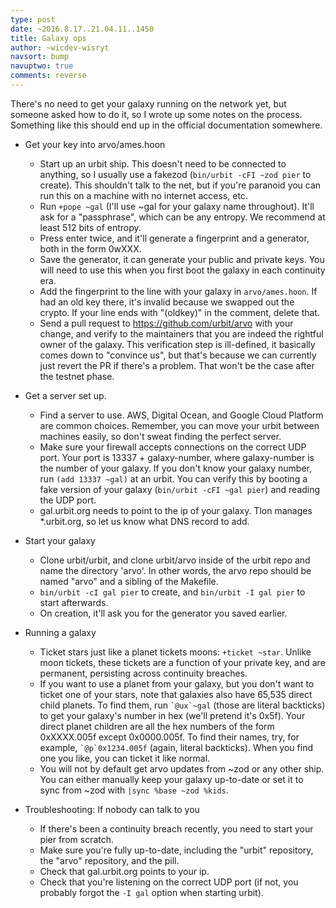 ```yaml
---
type: post
date: ~2016.8.17..21.04.11..1450
title: Galaxy ops
author: ~wicdev-wisryt
navsort: bump
navuptwo: true
comments: reverse
---
```


There's no need to get your galaxy running on the network yet, but someone asked how to do it, so I wrote up some notes on the process.  Something like this should end up in the official documentation somewhere.

- Get your key into arvo/ames.hoon
    - Start up an urbit ship.  This doesn't need to be connected to anything, so I usually use a fakezod (`bin/urbit -cFI ~zod pier` to create).  This shouldn't talk to the net, but if you're paranoid you can run this on a machine with no internet access, etc.
    - Run `+pope ~gal` (I'll use ~gal for your galaxy name throughout).  It'll ask for a "passphrase", which can be any entropy.  We recommend at least 512 bits of entropy.
    - Press enter twice, and it'll generate a fingerprint and a generator, both in the form 0wXXX.
    - Save the generator, it can generate your public and private keys.  You will need to use this when you first boot the galaxy in each continuity era.
    - Add the fingerprint to the line with your galaxy in `arvo/ames.hoon`.  If had an old key there, it's invalid because we swapped out the crypto.  If your line ends with "(oldkey)" in the comment, delete that.
    - Send a pull request to https://github.com/urbit/arvo with your change, and verify to the maintainers that you are indeed the rightful owner of the galaxy.  This verification step is ill-defined, it basically comes down to "convince us", but that's because we can currently just revert the PR if there's a problem.  That won't be the case after the testnet phase.

- Get a server set up.
    - Find a server to use.  AWS, Digital Ocean, and Google Cloud Platform are common choices.  Remember, you can move your urbit between machines easily, so don't sweat finding the perfect server.
    - Make sure your firewall accepts connections on the correct UDP port.  Your port is 13337 + galaxy-number, where galaxy-number is the number of your galaxy.  If you don't know your galaxy number, run `(add 13337 ~gal)` at an urbit.  You can verify this by booting a fake version of your galaxy (`bin/urbit -cFI ~gal pier`) and reading the UDP port.
    - gal.urbit.org needs to point to the ip of your galaxy.  Tlon manages *.urbit.org, so let us know what DNS record to add.

- Start your galaxy
    - Clone urbit/urbit, and clone urbit/arvo inside of the urbit repo and name the directory 'arvo'.  In other words, the arvo repo should be named "arvo" and a sibling of the Makefile.
    - `bin/urbit -cI gal pier` to create, and `bin/urbit -I gal pier` to start afterwards.
    - On creation, it'll ask you for the generator you saved earlier.

- Running a galaxy
    - Ticket stars just like a planet tickets moons:  `+ticket ~star`.  Unlike moon tickets, these tickets are a function of your private key, and are permanent, persisting across continuity breaches.
    - If you want to use a planet from your galaxy, but you don't want to ticket one of your stars, note that galaxies also have 65,535 direct child planets.  To find them, run `` `@ux`~gal `` (those are literal backticks) to get your galaxy's number in hex (we'll pretend it's 0x5f).  Your direct planet children are all the hex numbers of the form 0xXXXX.005f except 0x0000.005f.  To find their names, try, for example, `` `@p`0x1234.005f `` (again, literal backticks).  When you find one you like, you can ticket it like normal.
    - You will not by default get arvo updates from ~zod or any other ship.  You can either manually keep your galaxy up-to-date or set it to sync from ~zod with `|sync %base ~zod %kids`.

- Troubleshooting:  If nobody can talk to you
    - If there's been a continuity breach recently, you need to start your pier from scratch.
    - Make sure you're fully up-to-date, including the "urbit" repository, the "arvo" repository, and the pill.
    - Check that gal.urbit.org points to your ip.
    - Check that you're listening on the correct UDP port (if not, you probably forgot the `-I gal` option when starting urbit).
